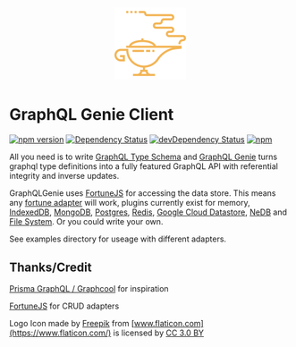 <h1 align="center">
	<img width="128px" src="/resources/logo.svg" alt="GraphQL Genie Logo">
</h1>

# GraphQL Genie Client

[![npm version](https://img.shields.io/npm/v/graphql-genie.svg)](https://www.npmjs.com/package/graphql-genie)
[![Dependency Status](https://david-dm.org/genie-team/graphql-genie.svg)](https://david-dm.org/genie-team/graphql-genie)
[![devDependency Status](https://david-dm.org/genie-team/graphql-genie/dev-status.svg)](https://david-dm.org/genie-team/graphql-genie/?type=dev)
[![npm](https://img.shields.io/npm/l/graphql-genie.svg)](https://github.com/genie-team/graphql-genie/blob/master/LICENSE)

All you need is to write [GraphQL Type Schema](https://graphql.org/learn/schema/) and [GraphQL Genie](https://github.com/genie-team/graphql-genie) turns graphql type definitions into a fully featured GraphQL API with referential integrity and inverse updates. 

GraphQLGenie uses [FortuneJS](http://fortune.js.org) for accessing the data store. This means any [fortune adapter](http://fortune.js.org/plugins/) will work, plugins currently exist for memory, [IndexedDB](https://github.com/fortunejs/fortune-indexeddb), [MongoDB](https://github.com/fortunejs/fortune-mongodb), [Postgres](https://github.com/fortunejs/fortune-postgres), [Redis](https://github.com/thibremy/fortune-redis), [Google Cloud Datastore](https://github.com/patrinhani-ciandt/fortune-datastore), [NeDB](https://github.com/fortunejs/fortune-nedb) and [File System](https://github.com/fortunejs/fortune-fs). Or you could write your own.

See examples directory for useage with different adapters.

## Thanks/Credit

[Prisma GraphQL / Graphcool](https://github.com/prismagraphql/prisma) for inspiration

[FortuneJS](http://fortune.js.org) for CRUD adapters

Logo Icon made by [Freepik](http://www.freepik.com) from [www.flaticon.com](https://www.flaticon.com/) is licensed by [CC 3.0 BY](http://creativecommons.org/licenses/by/3.0/)